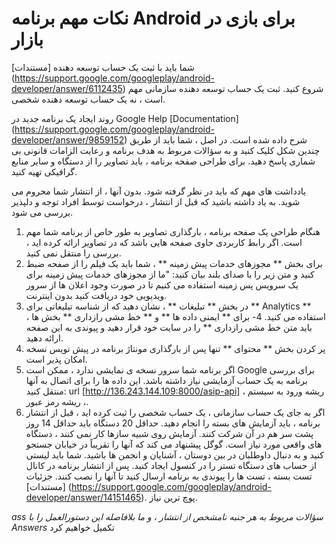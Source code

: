 # نکات مهم برنامه Android برای بازی در بازار

شما باید با ثبت یک حساب توسعه دهنده [مستندات] (https://support.google.com/googleplay/android-developer/answer/6112435) شروع کنید. ثبت یک حساب توسعه دهنده سازمانی مهم است ، نه یک حساب توسعه دهنده شخصی.

روند ایجاد یک برنامه جدید در Google Help [Documentation] (https://support.google.com/googleplay/android-developer/answer/9859152) شرح داده شده است.
در اصل ، شما باید از طریق چندین شکل کلیک کنید و به سؤالات مربوط به هدف برنامه و رعایت الزامات قانونی بی شماری پاسخ دهید.
برای طراحی صفحه برنامه ، باید تصاویر را از دستگاه و سایر منابع گرافیکی تهیه کنید.

یادداشت های مهم که باید در نظر گرفته شود. بدون آنها ، از انتشار شما محروم می شوید. به یاد داشته باشید که قبل از انتشار ، درخواست توسط افراد توجه و دلپذیر بررسی می شود.

1. هنگام طراحی یک صفحه برنامه ، بارگذاری تصاویر به طور خاص از برنامه شما مهم است. اگر رابط کاربردی حاوی صفحه هایی باشد که در تصاویر ارائه کرده اید ، بررسی را منتقل نمی کنید.
2. برای بخش ** مجوزهای خدمات پیش زمینه ** ، شما باید یک فیلم را از صفحه ضبط کنید و متن زیر را با صدای بلند بیان کنید: "ما از مجوزهای خدمات پیش زمینه برای یک سرویس پس زمینه استفاده می کنیم تا در صورت وجود اعلان ها از سرور ویدیویی خود دریافت کنید بدون اینترنت.
3. در بخش ** تبلیغات ** ، نشان دهید که از شناسه تبلیغاتی برای ** Analytics ** استفاده می کنید.
4- برای ** ایمنی داده ها ** و ** خط مشی رازداری ** بخش ها ، باید متن خط مشی رازداری ** را در سایت خود قرار دهید و پیوندی به این صفحه ارائه دهید.
5. پر کردن بخش ** محتوای ** تنها پس از بارگذاری مونتاژ برنامه در پیش نویس نسخه امکان پذیر است.
6. اگر برنامه شما سرور نسخه ی نمایشی ندارد ، ممکن است Google برای بررسی برنامه به یک حساب آزمایشی نیاز داشته باشد. این داده ها را برای اتصال به آنها منتقل کنید: url [http://136.243.144.109:8000/asip-api] ، ریشه ورود به سیستم ، ریشه رمز عبور.
7. اگر به جای یک حساب سازمانی ، یک حساب شخصی را ثبت کرده اید ، قبل از انتشار برنامه ، باید آزمایش های بسته را انجام دهید. حداقل 20 دستگاه باید حداقل 14 روز پشت سر هم در آن شرکت کنند. آزمایش روی شبیه سازها کار نمی کنند ، دستگاه های واقعی مورد نیاز است. گوگل پیشنهاد می کند که آنها را تقریباً در خیابان جستجو کنید و به دنبال داوطلبان در بین دوستان ، آشنایان و انجمن ها باشید. شما باید لیستی از حساب های دستگاه تستر را در کنسول ایجاد کنید. پس از انتشار برنامه در کانال تست بسته ، تست ها را پیوندی به برنامه ارسال کنید تا آنها را نصب کنند. جزئیات [مستندات] (https://support.google.com/googleplay/android-developer/answer/14151465). پوچ ترین نیاز.

_ass سؤالات مربوط به هر جنبه نامشخص از انتشار ، و ما بلافاصله این دستورالعمل را با Answers_ تکمیل خواهیم کرد